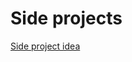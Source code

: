 # Side projects

[Side project idea](Side%20projects%20c329f19362874740b8018ecc593f3485/Side%20project%20idea%20bd2f86bdce334162ab0d1ec8344a010a.md)
